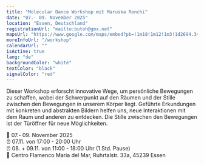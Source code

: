```yaml
---
title: "Molecular Dance Workshop mit Maruska Ronchi"
date: "07.- 09. November 2025"
location: "Essen, Deutschland"
registrationUrl: "mailto:butoh@gmx.net"
mapsUrl: "https://www.google.com/maps/embed?pb=!1m18!1m12!1m3!1d2694.3466940305034!2d6.989697076642!3d51.383168319771265!2m3!1f0!2f0!3f0!3m2!1i1024!2i768!4f13.1!3m3!1m2!1s0x47b8c4aefe795181%3A0xe5ba95fb8afa786a!2sCentro%20Flamenco%20Mar%C3%ADa%20del%20Mar!5e1!3m2!1sen!2sde!4v1753594603948!5m2!1sen!2sde"
moreInfoUrl: "/workshop"
calendarUrl: ""
isActive: true
lang: "de"
backgroundColor: "white"
textColor: "black"
signalColor: "red"
---
```


Dieser Workshop erforscht innovative Wege, um persönliche Bewegungen zu schaffen, wobei der Schwerpunkt auf den Räumen und der Stille zwischen den Bewegungen in unserem Körper liegt. Geführte Erkundungen mit konkreten und abstrakten Bildern helfen uns, neue Interaktionen mit dem Raum und anderen zu entdecken. Die Stille zwischen den Bewegungen ist der Türöffner für neue Möglichkeiten.

📅 07.- 09. November 2025  
⏰ 07.11. von 17:00 - 20:00 Uhr  
⏰ 08. + 09.11. von 11:00 - 18:00 Uhr (1 Std. Pause)  
📍 Centro Flamenco Maria del Mar, Ruhrtalstr. 33a, 45239 Essen
